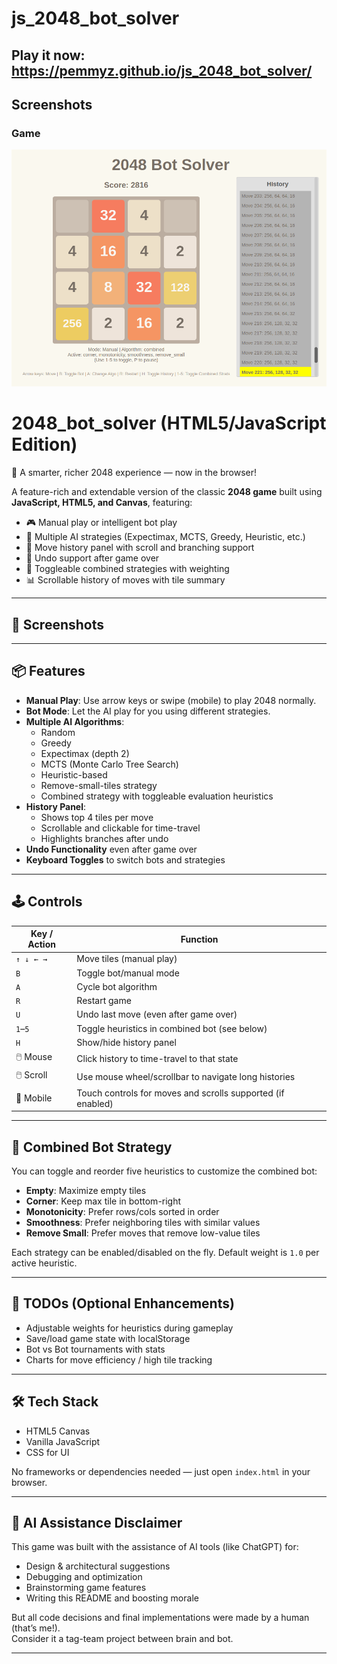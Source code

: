 # js_2048_bot_solver

## Play it now: https://pemmyz.github.io/js_2048_bot_solver/


## Screenshots

### Game
![Game 1](screenshots/game_1.png)

# 2048_bot_solver (HTML5/JavaScript Edition)  
🧠 A smarter, richer 2048 experience — now in the browser!

A feature-rich and extendable version of the classic **2048 game** built using **JavaScript, HTML5, and Canvas**, featuring:

- 🎮 Manual play or intelligent bot play
- 🧠 Multiple AI strategies (Expectimax, MCTS, Greedy, Heuristic, etc.)
- 📜 Move history panel with scroll and branching support
- 🔁 Undo support after game over
- 🧩 Toggleable combined strategies with weighting
- 📊 Scrollable history of moves with tile summary

---

## 📸 Screenshots

<!-- You can add image links here -->
<!-- ![Game 1](screenshots/game_1.png) -->

---

## 📦 Features

- **Manual Play**: Use arrow keys or swipe (mobile) to play 2048 normally.
- **Bot Mode**: Let the AI play for you using different strategies.
- **Multiple AI Algorithms**:
  - Random
  - Greedy
  - Expectimax (depth 2)
  - MCTS (Monte Carlo Tree Search)
  - Heuristic-based
  - Remove-small-tiles strategy
  - Combined strategy with toggleable evaluation heuristics
- **History Panel**:
  - Shows top 4 tiles per move
  - Scrollable and clickable for time-travel
  - Highlights branches after undo
- **Undo Functionality** even after game over
- **Keyboard Toggles** to switch bots and strategies

---

## 🕹️ Controls

| Key / Action | Function                                                                  |
|--------------|---------------------------------------------------------------------------|
| `↑ ↓ ← →`    | Move tiles (manual play)                                                  |
| `B`          | Toggle bot/manual mode                                                    |
| `A`          | Cycle bot algorithm                                                       |
| `R`          | Restart game                                                              |
| `U`          | Undo last move (even after game over)                                     |
| `1`–`5`      | Toggle heuristics in combined bot (see below)                             |
| `H`          | Show/hide history panel                                                   |
| 🖱️ Mouse     | Click history to time-travel to that state                                |
| 🖱️ Scroll    | Use mouse wheel/scrollbar to navigate long histories                      |
| 📱 Mobile    | Touch controls for moves and scrolls supported (if enabled)               |

---

## 🧠 Combined Bot Strategy

You can toggle and reorder five heuristics to customize the combined bot:

- **Empty**: Maximize empty tiles
- **Corner**: Keep max tile in bottom-right
- **Monotonicity**: Prefer rows/cols sorted in order
- **Smoothness**: Prefer neighboring tiles with similar values
- **Remove Small**: Prefer moves that remove low-value tiles

Each strategy can be enabled/disabled on the fly. Default weight is `1.0` per active heuristic.

---

## 📌 TODOs (Optional Enhancements)

- Adjustable weights for heuristics during gameplay  
- Save/load game state with localStorage  
- Bot vs Bot tournaments with stats  
- Charts for move efficiency / high tile tracking

---

## 🛠️ Tech Stack

- HTML5 Canvas
- Vanilla JavaScript
- CSS for UI

No frameworks or dependencies needed — just open `index.html` in your browser.

---

## 🤖 AI Assistance Disclaimer

This game was built with the assistance of AI tools (like ChatGPT) for:

- Design & architectural suggestions  
- Debugging and optimization  
- Brainstorming game features  
- Writing this README and boosting morale  

But all code decisions and final implementations were made by a human (that’s me!).  
Consider it a tag-team project between brain and bot.

---


